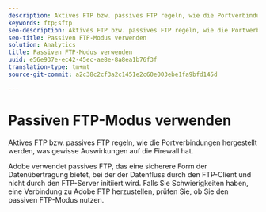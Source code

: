 ```yaml
---
description: Aktives FTP bzw. passives FTP regeln, wie die Portverbindungen hergestellt werden, was gewisse Auswirkungen auf die Firewall hat.
keywords: ftp;sftp
seo-description: Aktives FTP bzw. passives FTP regeln, wie die Portverbindungen hergestellt werden, was gewisse Auswirkungen auf die Firewall hat.
seo-title: Passiven FTP-Modus verwenden
solution: Analytics
title: Passiven FTP-Modus verwenden
uuid: e56e937e-ec42-45ec-ae8e-8a8ea1b76f3f
translation-type: tm+mt
source-git-commit: a2c38c2cf3a2c1451e2c60e003ebe1fa9bfd145d

---
```



# Passiven FTP-Modus verwenden

Aktives FTP bzw. passives FTP regeln, wie die Portverbindungen hergestellt werden, was gewisse Auswirkungen auf die Firewall hat.

Adobe verwendet passives FTP, das eine sicherere Form der Datenübertragung bietet, bei der der Datenfluss durch den FTP-Client und nicht durch den FTP-Server initiiert wird. Falls Sie Schwierigkeiten haben, eine Verbindung zu Adobe FTP herzustellen, prüfen Sie, ob Sie den passiven FTP-Modus nutzen.
